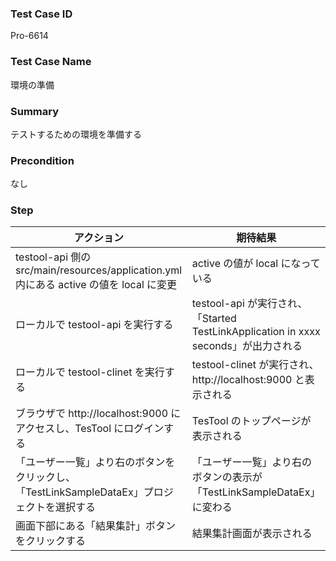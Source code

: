 ### Test Case ID
Pro-6614

### Test Case Name
環境の準備

### Summary
テストするための環境を準備する

### Precondition
なし

### Step
| アクション      | 期待結果            |
|------------|-----------------|
| testool-api 側の src/main/resources/application.yml 内にある active の値を local に変更 | active の値が local になっている |
| ローカルで testool-api を実行する | testool-api が実行され、「Started TestLinkApplication in xxxx seconds」が出力される |
| ローカルで testool-clinet を実行する | testool-clinet が実行され、http://localhost:9000 と表示される |
| ブラウザで http://localhost:9000 にアクセスし、TesTool にログインする | TesTool のトップページが表示される |
| 「ユーザー一覧」より右のボタンをクリックし、「TestLinkSampleDataEx」プロジェクトを選択する | 「ユーザー一覧」より右のボタンの表示が「TestLinkSampleDataEx」に変わる |
| 画面下部にある「結果集計」ボタンをクリックする | 結果集計画面が表示される |
